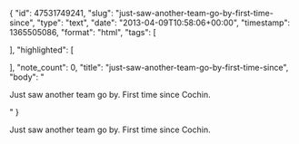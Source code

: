 {
  "id": 47531749241,
  "slug": "just-saw-another-team-go-by-first-time-since",
  "type": "text",
  "date": "2013-04-09T10:58:06+00:00",
  "timestamp": 1365505086,
  "format": "html",
  "tags": [

  ],
  "highlighted": [

  ],
  "note_count": 0,
  "title": "just-saw-another-team-go-by-first-time-since",
  "body": "<p>Just saw another team go by. First time since Cochin.</p>"
}

<p>Just saw another team go by. First time since Cochin.</p>